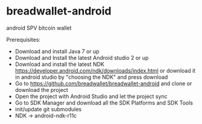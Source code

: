 # breadwallet-android
android SPV bitcoin wallet

Prerequisites:
- Download and install Java 7 or up
- Download and Install the latest Android studio 2 or up
- Download and install the latest NDK https://developer.android.com/ndk/downloads/index.html or download it in android studio by "choosing the NDK" and press download
- Go to https://github.com/breadwallet/breadwallet-android and clone or download the project
- Open the project with Android Studio and let the project sync
- Go to SDK Manager and download all the SDK Platforms and SDK Tools
- init/update git submodules
- NDK -> android-ndk-r11c